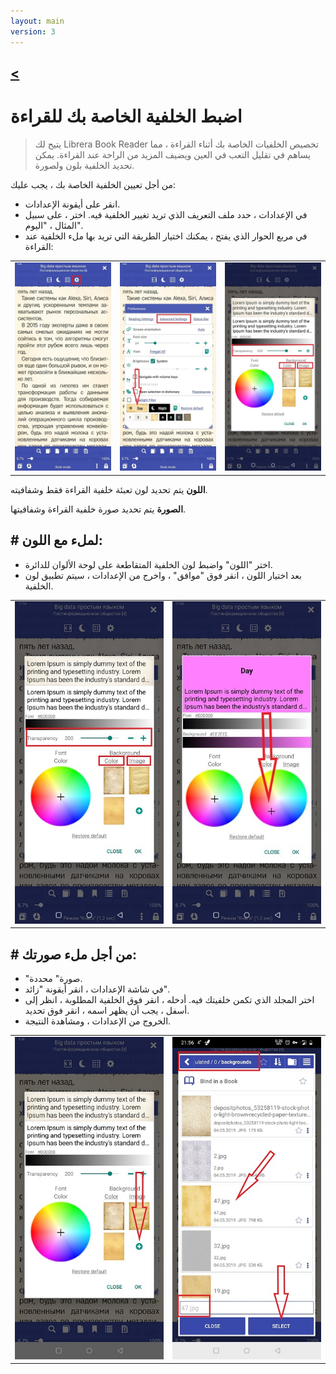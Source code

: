 ```yaml
---
layout: main
version: 3
---
```

[<](/wiki/faq)
---

# اضبط الخلفية الخاصة بك للقراءة
> يتيح لك Librera Book Reader تخصيص الخلفيات الخاصة بك أثناء القراءة ، مما يساهم في تقليل التعب في العين ويضيف المزيد من الراحة عند القراءة. يمكن تحديد الخلفية بلون ولصورة.

من أجل تعيين الخلفية الخاصة بك ، يجب عليك:

* انقر على أيقونة الإعدادات.
* في الإعدادات ، حدد ملف التعريف الذي تريد تغيير الخلفية فيه. اختر ، على سبيل المثال ، &quot;اليوم&quot;.
* في مربع الحوار الذي يفتح ، يمكنك اختيار الطريقة التي تريد بها ملء الخلفية عند القراءة:

||||
|-|-|-|
|![](1.jpg)|![](2.jpg)|![](3.jpg)|


**اللون** يتم تحديد لون تعبئة خلفية القراءة فقط وشفافيته.

**الصورة** يتم تحديد صورة خلفية القراءة وشفافيتها.

## # لملء مع اللون:
* اختر &quot;اللون&quot; واضبط لون الخلفية المتقاطعة على لوحة الألوان للدائرة.
* بعد اختيار اللون ، انقر فوق &quot;موافق&quot; ، واخرج من الإعدادات ، سيتم تطبيق لون الخلفية.

|||
|-|-|
|![](3.jpg)|![](5.jpg)|



## # من أجل ملء صورتك:
* &quot;صورة&quot; محددة.
* في شاشة الإعدادات ، انقر أيقونة &quot;زائد&quot;.
* اختر المجلد الذي تكمن خلفيتك فيه. أدخله ، انقر فوق الخلفية المطلوبة ، انظر إلى أسفل ، يجب أن يظهر اسمه ، انقر فوق تحديد.
* الخروج من الإعدادات ، ومشاهدة النتيجة.

|||
|-|-|
|![](7.jpg)|![](4.jpg)|



